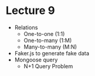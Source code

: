 # Lecture 9

* Relations
  * One-to-one (1:1)
  * One-to-many (1:M)
  * Many-to-many (M:N)
* Faker.js to generate fake data
* Mongoose query
  * N+1 Query Problem
